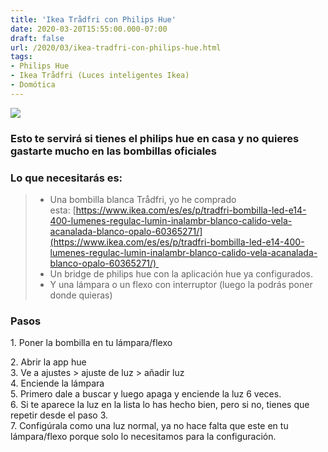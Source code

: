 ```yaml
---
title: 'Ikea Trådfri con Philips Hue'
date: 2020-03-20T15:55:00.000-07:00
draft: false
url: /2020/03/ikea-tradfri-con-philips-hue.html
tags: 
- Philips Hue
- Ikea Trådfri (Luces inteligentes Ikea)
- Domótica
---
```


[![](https://blogger.googleusercontent.com/img/b/R29vZ2xl/AVvXsEgnfQ2ET-CQHf-EipstWnUhMh5TPoSbxBrGKVaMOEubsrJqPaV6qA1vfkTSF7Ahg5cxIjT5klWIL426O2RezVPqTUKVROqC0y_NsDub0bdabnWShZqgKbeKpUDRwHZX_sBa8ELV0jJa_tE/s320/92404D1B-81A8-4B1C-9550-FA4AC41D09B2.png)](https://blogger.googleusercontent.com/img/b/R29vZ2xl/AVvXsEgnfQ2ET-CQHf-EipstWnUhMh5TPoSbxBrGKVaMOEubsrJqPaV6qA1vfkTSF7Ahg5cxIjT5klWIL426O2RezVPqTUKVROqC0y_NsDub0bdabnWShZqgKbeKpUDRwHZX_sBa8ELV0jJa_tE/s1600/92404D1B-81A8-4B1C-9550-FA4AC41D09B2.png)

### Esto te servirá si tienes el philips hue en casa y no quieres gastarte mucho en las bombillas oficiales

### Lo que necesitarás es: 

> *   Una bombilla blanca Trådfri, yo he comprado esta: [https://www.ikea.com/es/es/p/tradfri-bombilla-led-e14-400-lumenes-regulac-lumin-inalambr-blanco-calido-vela-acanalada-blanco-opalo-60365271/](https://www.ikea.com/es/es/p/tradfri-bombilla-led-e14-400-lumenes-regulac-lumin-inalambr-blanco-calido-vela-acanalada-blanco-opalo-60365271/) 
> *   Un bridge de philips hue con la aplicación hue ya configurados. 
> *   Y una lámpara o un flexo con interruptor (luego la podrás poner donde quieras)

### Pasos 

1\. Poner la bombilla en tu lámpara/flexo

2\. Abrir la app hue  
3\. Ve a ajustes > ajuste de luz > añadir luz  
4\. Enciende la lámpara  
5\. Primero dale a buscar y luego apaga y enciende la luz 6 veces.  
6\. Si te aparece la luz en la lista lo has hecho bien, pero si no, tienes que repetir desde el paso 3.  
7\. Configúrala como una luz normal, ya no hace falta que este en tu lámpara/flexo porque solo lo necesitamos para la configuración.